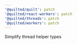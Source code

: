 ```yaml
---
'@quilted/quilt': patch
'@quilted/react-workers': patch
'@quilted/threads': patch
'@quilted/workers': patch
---
```


Simplify thread helper types

